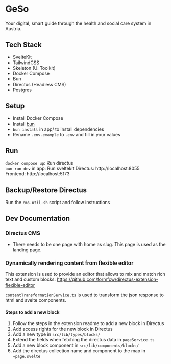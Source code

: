 # GeSo 

Your digital, smart guide through the health and social care system in Austria.

## Tech Stack
* SvelteKit
* TailwindCSS
* Skeleton (UI Toolkit)
* Docker Compose
* Bun
* Directus (Headless CMS)
* Postgres

## Setup
* Install Docker Compose
* Install [bun](https://bun.sh/)
* `bun install` in app/ to install dependencies
* Rename `.env.example` to `.env` and fill in your values

## Run

`docker compose up`: Run directus  
`bun run dev` in app: Run sveltekit
Directus: http://localhost:8055  
Frontend: http://localhost:5173

## Backup/Restore Directus
Run the `cms-util.sh` script and follow instructions


## Dev Documentation
### Directus CMS
* There needs to be one page with home as slug. This page is used as the landing page.

### Dynamically rendering content from flexible editor
This extension is used to provide an editor that allows to mix and match rich text and custom blocks: https://github.com/formfcw/directus-extension-flexible-editor

`contentTransformationService.ts` is used to transform the json response to html and svelte components.

#### Steps to add a new block
1. Follow the steps in the extension readme to add a new block in Directus
2. Add access rights for the new block in Directus
2. Add a new type in `src/lib/types/blocks/`
3. Extend the fields when fetching the directus data in `pageService.ts`
4. Add a new block component in `src/lib/components/blocks/`
6. Add the directus collection name and component to the map in `+page.svelte`




